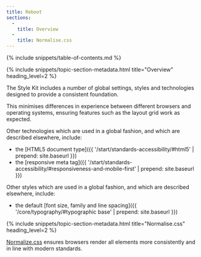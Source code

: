 ```yaml
---
title: Reboot
sections:
  -
    title: Overview
  -
    title: Normalise.css
---
```


{% include snippets/table-of-contents.md %}

{% include snippets/topic-section-metadata.html
  title="Overview"
  heading_level=2
%}

The Style Kit includes a number of global settings, styles and technologies designed to provide a consistent foundation.

This minimises differences in experience between different browsers and operating systems, ensuring features such as
the layout grid work as expected.

Other technologies which are used in a global fashion, and which are described elsewhere, include:

* the [HTML5 document type]({{ '/start/standards-accessibility/#html5' | prepend: site.baseurl }})
* the [responsive meta tag]({{ '/start/standards-accessibility/#responsiveness-and-mobile-first' | prepend: site.baseurl }})

Other styles which are used in a global fashion, and which are described elsewhere, include:

* the default [font size, family and line spacing]({{ '/core/typography/#typographic base' | prepend: site.baseurl }})

{% include snippets/topic-section-metadata.html
  title="Normalise.css"
  heading_level=2
%}

[Normalize.css](http://necolas.github.io/normalize.css/) ensures browsers render all elements more consistently and in
line with modern standards.
